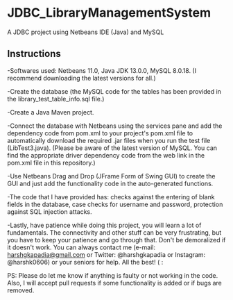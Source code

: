 # JDBC_LibraryManagementSystem
A JDBC project using Netbeans IDE (Java) and MySQL

## Instructions

-Softwares used: 
Netbeans 11.0, 
Java JDK 13.0.0, 
MySQL 8.0.18. 
(I recommend downloading the latest versions for all.)

-Create the database (the MySQL code for the tables has been provided in the library_test_table_info.sql file.)

-Create a Java Maven project.

-Connect the database with Netbeans using the services pane and add the dependency code from pom.xml to your project's pom.xml file to automatically download the required .jar files when you run the test file (LibTest3.java). (Please be aware of the latest version of MySQL. You can find the appropriate driver dependency code from the web link in the pom.xml file in this repository.)

-Use Netbeans Drag and Drop (JFrame Form of Swing GUI) to create the GUI and just add the functionality code in the auto-generated functions.

-The code that I have provided has: 
checks against the entering of blank fields in the database, 
case checks for username and password, 
protection against SQL injection attacks.

-Lastly, have patience while doing this project, you will learn a lot of fundamentals. The connectivity and other stuff can be very frustrating, but you have to keep your patience and go through that. Don't be demoralized if it doesn't work. You can always contact me (e-mail: harshgkapadia@gmail.com or Twitter: @harshgkapadia or Instagram: @harshk0606) or your seniors for help. All the best! ( :

PS: Please do let me know if anything is faulty or not working in the code. Also, I will accept pull requests if some functionality is added or if bugs are removed.
